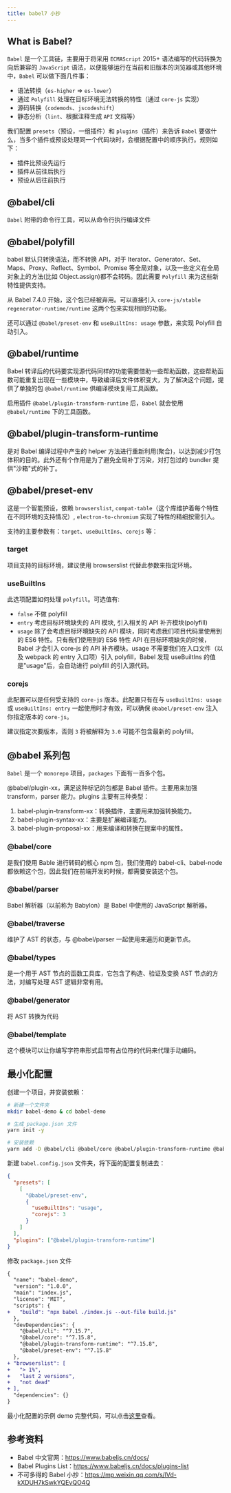 ```yaml
---
title: babel7 小抄
---
```


## What is Babel?

`Babel` 是一个工具链，主要用于将采用 `ECMAScript` 2015+ 语法编写的代码转换为向后兼容的 `JavaScript` 语法，以便能够运行在当前和旧版本的浏览器或其他环境中，`Babel` 可以做下面几件事：

- 语法转换（`es-higher` => `es-lower`）
- 通过 `Polyfill` 处理在目标环境无法转换的特性（通过 `core-js` 实现）
- 源码转换（`codemods`、`jscodeshift`）
- 静态分析（`lint`、根据注释生成 `API` 文档等）

我们配置 `presets`（预设，一组插件）和 `plugins`（插件）来告诉 `Babel` 要做什么，当多个插件或预设处理同一个代码块时，会根据配置中的顺序执行。规则如下：

- 插件比预设先运行
- 插件从前往后执行
- 预设从后往前执行

## @babel/cli

`Babel` 附带的命令行工具，可以从命令行执行编译文件

## @babel/polyfill

babel 默认只转换语法，而不转换 API，对于 Iterator、Generator、Set、Maps、Proxy、Reflect、Symbol、Promise 等全局对象，以及一些定义在全局对象上的方法(比如 Object.assign)都不会转码。因此需要 `Polyfill` 来为这些新特性提供支持。

从 Babel 7.4.0 开始，这个包已经被弃用。可以直接引入 `core-js/stable` `regenerator-runtime/runtime` 这两个包来实现相同的功能。

还可以通过 `@babel/preset-env` 和 `useBuiltIns: usage` 参数，来实现 Polyfill 自动引入。

## @babel/runtime

Babel 转译后的代码要实现源代码同样的功能需要借助一些帮助函数，这些帮助函数可能重复出现在一些模块中，导致编译后文件体积变大，为了解决这个问题，提供了单独的包 `@babel/runtime` 供编译模块复用工具函数。

启用插件 `@babel/plugin-transform-runtime` 后，`Babel` 就会使用 `@babel/runtime` 下的工具函数。

## @babel/plugin-transform-runtime

是对 Babel 编译过程中产生的 helper 方法进行重新利用(聚合)，以达到减少打包体积的目的。此外还有个作用是为了避免全局补丁污染，对打包过的 bundler 提供"沙箱"式的补丁。

## @babel/preset-env

这是一个智能预设，依赖 `browserslist`, `compat-table`（这个库维护着每个特性在不同环境的支持情况）, `electron-to-chromium` 实现了特性的精细按需引入。

支持的主要参数有：`target`、`useBuiltIns`、`corejs` 等：

### target

项目支持的目标环境，建议使用 browserslist 代替此参数来指定环境。

### useBuiltIns

此选项配置如何处理 `polyfill`。可选值有:

- `false` 不做 polyfill
- `entry` 考虑目标环境缺失的 API 模块, 引入相关的 API 补齐模块(polyfill)
- `usage` 除了会考虑目标环境缺失的 API 模块，同时考虑我们项目代码里使用到的 ES6 特性。只有我们使用到的 ES6 特性 API 在目标环境缺失的时候，Babel 才会引入 core-js 的 API 补齐模块。usage 不需要我们在入口文件（以及 webpack 的 entry 入口项）引入 polyfill，Babel 发现 useBuiltIns 的值是"usage"后，会自动进行 polyfill 的引入源代码。

### corejs

此配置可以是任何受支持的 `core-js` 版本。此配置只有在与 `useBuiltIns: usage` 或 `useBuiltIns: entry` 一起使用时才有效，可以确保 `@babel/preset-env` 注入你指定版本的 `core-js`。

建议指定次要版本，否则 `3` 将被解释为 `3.0` 可能不包含最新的 polyfill。

## @babel 系列包

`Babel` 是一个 `monorepo` 项目，`packages` 下面有一百多个包。

@babel/plugin-xx，满足这种标记的包都是 Babel 插件。主要用来加强 transform，parser 能力。plugins 主要有三种类型：

1. babel-plugin-transform-xx：转换插件，主要用来加强转换能力。
2. babel-plugin-syntax-xx：主要是扩展编译能力。
3. babel-plugin-proposal-xx：用来编译和转换在提案中的属性。

### @babel/core

是我们使用 Bable 进行转码的核心 npm 包，我们使用的 babel-cli、babel-node 都依赖这个包，因此我们在前端开发的时候，都需要安装这个包。

### @babel/parser

Babel 解析器（以前称为 Babylon）是 Babel 中使用的 JavaScript 解析器。

### @babel/traverse

维护了 AST 的状态，与 @babel/parser 一起使用来遍历和更新节点。

### @babel/types

是一个用于 AST 节点的函数工具库，它包含了构造、验证及变换 AST 节点的方法，对编写处理 AST 逻辑非常有用。

### @babel/generator

将 AST 转换为代码

### @babel/template

这个模块可以让你编写字符串形式且带有占位符的代码来代理手动编码。

## 最小化配置

创建一个项目，并安装依赖：

```bash
# 新建一个文件夹
mkdir babel-demo & cd babel-demo

# 生成 package.json 文件
yarn init -y

# 安装依赖
yarn add -D @babel/cli @babel/core @babel/plugin-transform-runtime @babel/preset-env
```

新建 `babel.config.json` 文件夹，将下面的配置复制进去：

```json
{
  "presets": [
    [
      "@babel/preset-env",
      {
        "useBuiltIns": "usage",
        "corejs": 3
      }
    ]
  ],
  "plugins": ["@babel/plugin-transform-runtime"]
}
```

修改 `package.json` 文件

```diff
{
  "name": "babel-demo",
  "version": "1.0.0",
  "main": "index.js",
  "license": "MIT",
  "scripts": {
+   "build": "npx babel ./index.js --out-file build.js"
  },
  "devDependencies": {
    "@babel/cli": "^7.15.7",
    "@babel/core": "^7.15.8",
    "@babel/plugin-transform-runtime": "^7.15.8",
    "@babel/preset-env": "^7.15.8"
  },
+ "browserslist": [
+   "> 1%",
+   "last 2 versions",
+   "not dead"
+ ],
  "dependencies": {}
}
```

最小化配置的示例 demo 完整代码，可以点击[这里](https://github.com/maxmeng93/babel-demo/tree/esnext)查看。

## 参考资料

- Babel 中文官网：https://www.babeljs.cn/docs/
- Babel Plugins List：https://www.babeljs.cn/docs/plugins-list
- 不可多得的 Babel 小抄：https://mp.weixin.qq.com/s/lVd-kXDUH7kSwkYQEvQO4Q
